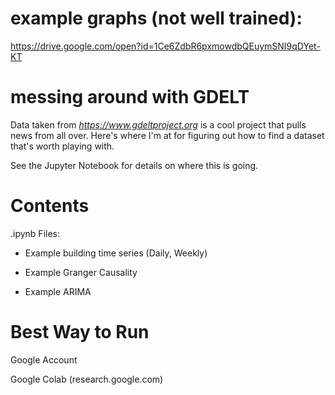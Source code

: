 # example graphs (not well trained):
https://drive.google.com/open?id=1Ce6ZdbR6pxmowdbQEuymSNI9qDYet-KT

# messing around with GDELT
Data taken from <i>https://www.gdeltproject.org</i> is a cool project that pulls news from all over. Here's where I'm at for figuring out how to find a dataset that's worth playing with. 

See the Jupyter Notebook for details on where this is going.

# Contents

.ipynb Files:

  * Example building time series (Daily, Weekly)

  * Example Granger Causality

  * Example ARIMA



# Best Way to Run

Google Account

Google Colab (research.google.com)
